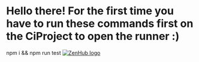 # Hello there! For the first time you have to run these commands first on the CiProject to open the runner :)
npm i
&&
npm run test
<a href="https://zenhub.com"><img src="https://dxssrr2j0sq4w.cloudfront.net/3.2.0/img/external/zenhub-badge.png" alt="ZenHub logo"></a>
